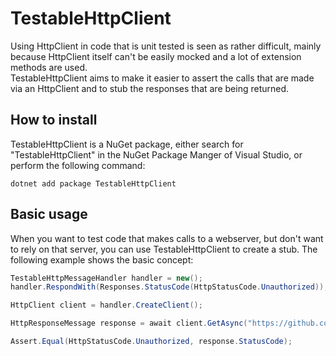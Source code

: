 # TestableHttpClient

Using HttpClient in code that is unit tested is seen as rather difficult, mainly because HttpClient itself can't be easily mocked and a lot of extension methods are used.  
TestableHttpClient aims to make it easier to assert the calls that are made via an HttpClient and to stub the responses that are being returned.

## How to install

TestableHttpClient is a NuGet package, either search for "TestableHttpClient" in the NuGet Package Manger of Visual Studio, or perform the following command:

```pwsh
dotnet add package TestableHttpClient
```

## Basic usage

When you want to test code that makes calls to a webserver, but don't want to rely on that server, you can use TestableHttpClient to create a stub.
The following example shows the basic concept:

```csharp
TestableHttpMessageHandler handler = new();
handler.RespondWith(Responses.StatusCode(HttpStatusCode.Unauthorized));

HttpClient client = handler.CreateClient();

HttpResponseMessage response = await client.GetAsync("https://github.com/users");

Assert.Equal(HttpStatusCode.Unauthorized, response.StatusCode);
```